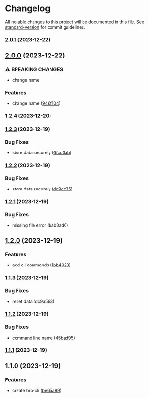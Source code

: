 # Changelog

All notable changes to this project will be documented in this file. See [standard-version](https://github.com/conventional-changelog/standard-version) for commit guidelines.

### [2.0.1](https://github.com/sujeet-agrahari/ez-note/compare/v2.0.0...v2.0.1) (2023-12-22)

## [2.0.0](https://github.com/sujeet-agrahari/ez-note/compare/v1.2.4...v2.0.0) (2023-12-22)


### ⚠ BREAKING CHANGES

* change name

### Features

* change name ([946f104](https://github.com/sujeet-agrahari/ez-note/commit/946f104b302f250104c2ede697aaf5e5825c35a0))

### [1.2.4](https://github.com/sujeet-agrahari/bhaiya/compare/v1.2.3...v1.2.4) (2023-12-20)

### [1.2.3](https://github.com/sujeet-agrahari/bro-cli/compare/v1.2.2...v1.2.3) (2023-12-19)


### Bug Fixes

* store data securely ([6fcc3ab](https://github.com/sujeet-agrahari/bro-cli/commit/6fcc3ab39bd5032e7874b51d9abc696621ca8544))

### [1.2.2](https://github.com/sujeet-agrahari/bro-cli/compare/v1.2.1...v1.2.2) (2023-12-19)


### Bug Fixes

* store data securely ([dc9cc35](https://github.com/sujeet-agrahari/bro-cli/commit/dc9cc35f11f7c06aa874f04710af1c9c6946a7bd))

### [1.2.1](https://github.com/sujeet-agrahari/bro-cli/compare/v1.2.0...v1.2.1) (2023-12-19)


### Bug Fixes

* missing file error ([bab3ad6](https://github.com/sujeet-agrahari/bro-cli/commit/bab3ad67efffff8bb66e834ae82a4f1d955095ff))

## [1.2.0](https://github.com/sujeet-agrahari/bro-cli/compare/v1.1.3...v1.2.0) (2023-12-19)


### Features

* add cli commands ([1bb4023](https://github.com/sujeet-agrahari/bro-cli/commit/1bb402375a385338df84d67666f1889795a67e2b))

### [1.1.3](https://github.com/sujeet-agrahari/bro-cli/compare/v1.1.2...v1.1.3) (2023-12-19)


### Bug Fixes

* reset data ([dc9a593](https://github.com/sujeet-agrahari/bro-cli/commit/dc9a59328a0aa6d81f26ea37a001ccd9036dd03d))

### [1.1.2](https://github.com/sujeet-agrahari/bro-cli/compare/v1.1.1...v1.1.2) (2023-12-19)


### Bug Fixes

* command line name ([45bad95](https://github.com/sujeet-agrahari/bro-cli/commit/45bad955eb5d481f8fa5a7ae5f2fca478a240d96))

### [1.1.1](https://github.com/sujeet-agrahari/bro-cli/compare/v1.1.0...v1.1.1) (2023-12-19)

## 1.1.0 (2023-12-19)


### Features

* create bro-cli ([be65a89](https://github.com/sujeet-agrahari/bro-cli/commit/be65a893a9d08cbf5e066662dd06908edafce915))
